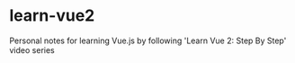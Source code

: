 # learn-vue2
Personal notes for learning Vue.js by following 'Learn Vue 2: Step By Step' video series
